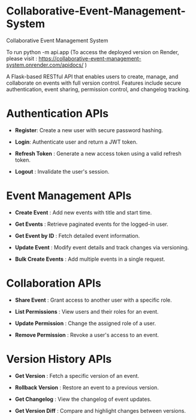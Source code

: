 # Collaborative-Event-Management-System
Collaborative Event Management System

To run
python -m api.app
(To access the deployed version on Render, please visit : https://collaborative-event-management-system.onrender.com/apidocs/ )

A Flask-based RESTful API that enables users to create, manage, and collaborate on events with full version control. Features include secure authentication, event sharing, permission control, and changelog tracking.

# Authentication APIs
- **Register**: Create a new user with secure password hashing.

- **Login**: Authenticate user and return a JWT token.

- **Refresh Token** : Generate a new access token using a valid refresh token.

- **Logout** : Invalidate the user's session.

# Event Management APIs
- **Create Event** : Add new events with title and start time.

- **Get Events** : Retrieve paginated events for the logged-in user.

- **Get Event by ID** : Fetch detailed event information.

- **Update Event** : Modify event details and track changes via versioning.

- **Bulk Create Events** : Add multiple events in a single request.

# Collaboration APIs
- **Share Event** : Grant access to another user with a specific role.

- **List Permissions** : View users and their roles for an event.

- **Update Permission** : Change the assigned role of a user.

- **Remove Permission** : Revoke a user's access to an event.

# Version History APIs
- **Get Version** : Fetch a specific version of an event.

- **Rollback Version** : Restore an event to a previous version.

- **Get Changelog** : View the changelog of event updates.

- **Get Version Diff** : Compare and highlight changes between versions.

